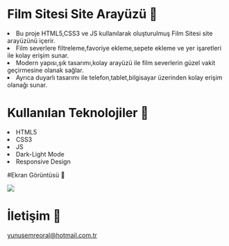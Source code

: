 # Film Sitesi Site Arayüzü 🎦

<li>Bu proje HTML5,CSS3 ve JS kullanılarak oluşturulmuş Film Sitesi site arayüzünü içerir.</li>
<li>Film severlere filtreleme,favoriye ekleme,sepete ekleme ve yer işaretleri ile kolay erişim sunar.</li>
<li>Modern yapısı,şık tasarımı,kolay arayüzü ile film severlerin güzel vakit geçirmesine olanak sağlar.</li>
<li>Ayrıca duyarlı tasarımı ile telefon,tablet,bilgisayar üzerinden kolay erişim olanağı sunar.</li>

# Kullanılan Teknolojiler 🎨
<li>HTML5</li>
<li>CSS3</li>
<li>JS</li>
<li>Dark-Light Mode</li>
<li>Responsive Design</li>

#Ekran Görüntüsü 🎥

<img src="film-sitesi.gif" width="auto"> 

# İletişim 📩
yunusemreoral@hotmail.com.tr

